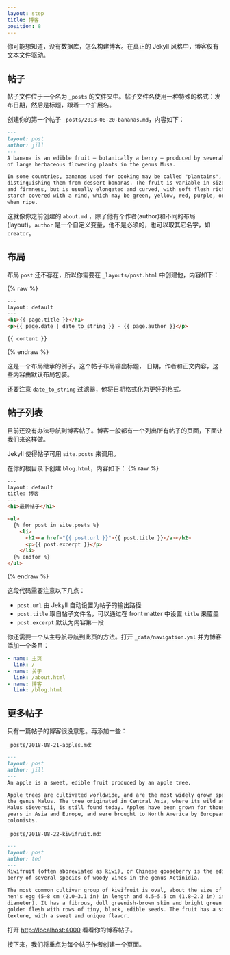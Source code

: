 ```yaml
---
layout: step
title: 博客
position: 8
---
```

你可能想知道，没有数据库，怎么构建博客。在真正的 Jekyll 风格中，博客仅有文本文件驱动。

## 帖子
帖子文件位于一个名为 `_posts` 的文件夹中。帖子文件名使用一种特殊的格式：发布日期，然后是标题，跟着一个扩展名。

创建你的第一个帖子 `_posts/2018-08-20-bananas.md`，内容如下：
```markdown
---
layout: post
author: jill
---
A banana is an edible fruit – botanically a berry – produced by several kinds
of large herbaceous flowering plants in the genus Musa.

In some countries, bananas used for cooking may be called "plantains",
distinguishing them from dessert bananas. The fruit is variable in size, color,
and firmness, but is usually elongated and curved, with soft flesh rich in
starch covered with a rind, which may be green, yellow, red, purple, or brown
when ripe.
```

这就像你之前创建的 `about.md` ，除了他有个作者(author)和不同的布局(layout)。`author` 是一个自定义变量，他不是必须的，也可以取其它名字，如 `creator`。

## 布局
布局 `post` 还不存在，所以你需要在 
`_layouts/post.html` 中创建他，内容如下：

{% raw %}
```html
---
layout: default
---
<h1>{{ page.title }}</h1>
<p>{{ page.date | date_to_string }} - {{ page.author }}</p>

{{ content }}
```
{% endraw %}

这是一个布局继承的例子。这个帖子布局输出标题， 日期，作者和正文内容，这些内容由默认布局包装。

还要注意 `date_to_string` 过滤器，他将日期格式化为更好的格式。

## 帖子列表
目前还没有办法导航到博客帖子。博客一般都有一个列出所有帖子的页面，下面让我们来这样做。 

Jekyll 使得帖子可用 `site.posts` 来调用。

在你的根目录下创建 `blog.html`，内容如下：
{% raw %}
```html
---
layout: default
title: 博客
---
<h1>最新帖子</h1>

<ul>
  {% for post in site.posts %}
    <li>
      <h2><a href="{{ post.url }}">{{ post.title }}</a></h2>
      <p>{{ post.excerpt }}</p>
    </li>
  {% endfor %}
</ul>
```
{% endraw %}

这段代码需要注意以下几点：

* `post.url` 由 Jekyll 自动设置为帖子的输出路径
* `post.title` 取自帖子文件名，可以通过在 front matter 中设置 `title` 来覆盖
* `post.excerpt` 默认为内容第一段

你还需要一个从主导航导航到此页的方法。打开 
`_data/navigation.yml` 并为博客添加一个条目：
```yaml
- name: 主页
  link: /
- name: 关于
  link: /about.html
- name: 博客
  link: /blog.html
```

## 更多帖子
只有一篇帖子的博客很没意思。再添加一些：

`_posts/2018-08-21-apples.md`:

```markdown
---
layout: post
author: jill
---
An apple is a sweet, edible fruit produced by an apple tree.

Apple trees are cultivated worldwide, and are the most widely grown species in
the genus Malus. The tree originated in Central Asia, where its wild ancestor,
Malus sieversii, is still found today. Apples have been grown for thousands of
years in Asia and Europe, and were brought to North America by European
colonists.
```

`_posts/2018-08-22-kiwifruit.md`:

```markdown
---
layout: post
author: ted
---
Kiwifruit (often abbreviated as kiwi), or Chinese gooseberry is the edible
berry of several species of woody vines in the genus Actinidia.

The most common cultivar group of kiwifruit is oval, about the size of a large
hen's egg (5–8 cm (2.0–3.1 in) in length and 4.5–5.5 cm (1.8–2.2 in) in
diameter). It has a fibrous, dull greenish-brown skin and bright green or
golden flesh with rows of tiny, black, edible seeds. The fruit has a soft
texture, with a sweet and unique flavor.
```

打开 <a href="http://localhost:4000" target="_blank" data-proofer-ignore>http://localhost:4000</a> 看看你的博客帖子。

接下来，我们将重点为每个帖子作者创建一个页面。
